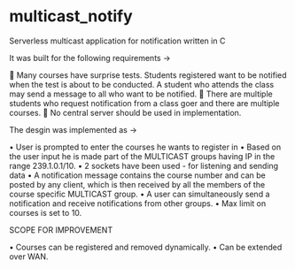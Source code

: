 # multicast_notify
Serverless multicast application for notification written in C

It was built for the following requirements ->
  
 Many courses have surprise tests. Students registered want to be notified when the test is about to
be conducted. A student who attends the class may send a message to all who want to be notified.
 There are multiple students who request notification from a class goer and there are multiple
courses.
 No central server should be used in implementation.

The desgin was implemented as ->

• User is prompted to enter the courses he wants to register in
• Based on the user input he is made part of the MULTICAST groups having IP in the
range 239.1.0.1/10.
• 2 sockets have been used - for listening and sending data
• A notification message contains the course number and can be posted by any client,
which is then received by all the members of the course specific MULTICAST
group.
• A user can simultaneously send a notification and receive notifications from other
groups.
• Max limit on courses is set to 10.

SCOPE FOR IMPROVEMENT

• Courses can be registered and removed dynamically.
• Can be extended over WAN.
